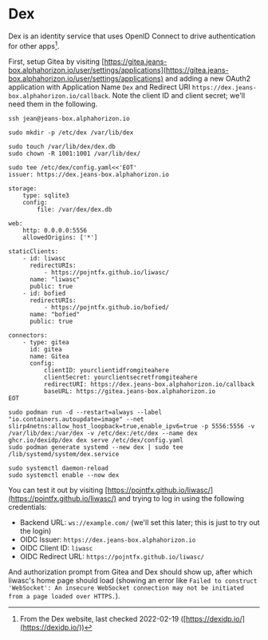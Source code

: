 # Dex

Dex is an identity service that uses OpenID Connect to drive authentication for other apps[^note].

First, setup Gitea by visiting [https://gitea.jeans-box.alphahorizon.io/user/settings/applications](https://gitea.jeans-box.alphahorizon.io/user/settings/applications) and adding a new OAuth2 application with Application Name `Dex` and Redirect URI `https://dex.jeans-box.alphahorizon.io/callback`. Note the client ID and client secret; we'll need them in the following.

```shell
ssh jean@jeans-box.alphahorizon.io

sudo mkdir -p /etc/dex /var/lib/dex

sudo touch /var/lib/dex/dex.db
sudo chown -R 1001:1001 /var/lib/dex/

sudo tee /etc/dex/config.yaml<<'EOT'
issuer: https://dex.jeans-box.alphahorizon.io

storage:
    type: sqlite3
    config:
        file: /var/dex/dex.db

web:
    http: 0.0.0.0:5556
    allowedOrigins: ['*']

staticClients:
    - id: liwasc
      redirectURIs:
          - https://pojntfx.github.io/liwasc/
      name: "liwasc"
      public: true
    - id: bofied
      redirectURIs:
          - https://pojntfx.github.io/bofied/
      name: "bofied"
      public: true

connectors:
    - type: gitea
      id: gitea
      name: Gitea
      config:
          clientID: yourclientidfromgiteahere
          clientSecret: yourclientsecretfromgiteahere
          redirectURI: https://dex.jeans-box.alphahorizon.io/callback
          baseURL: https://gitea.jeans-box.alphahorizon.io
EOT

sudo podman run -d --restart=always --label "io.containers.autoupdate=image" --net slirp4netns:allow_host_loopback=true,enable_ipv6=true -p 5556:5556 -v /var/lib/dex:/var/dex -v /etc/dex:/etc/dex --name dex ghcr.io/dexidp/dex dex serve /etc/dex/config.yaml
sudo podman generate systemd --new dex | sudo tee /lib/systemd/system/dex.service

sudo systemctl daemon-reload
sudo systemctl enable --now dex
```

You can test it out by visiting [https://pojntfx.github.io/liwasc/](https://pojntfx.github.io/liwasc/) and trying to log in using the following credentials:

- Backend URL: `ws://example.com/` (we'll set this later; this is just to try out the login)
- OIDC Issuer: `https://dex.jeans-box.alphahorizon.io`
- OIDC Client ID: `liwasc`
- OIDC Redirect URL: `https://pojntfx.github.io/liwasc/`

And authorization prompt from Gitea and Dex should show up, after which liwasc's home page should load (showing an error like `Failed to construct 'WebSocket': An insecure WebSocket connection may not be initiated from a page loaded over HTTPS.`).

[^note]: From the Dex website, last checked 2022-02-19 ([https://dexidp.io/](https://dexidp.io/))
